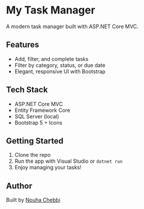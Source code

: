 # My Task Manager

A modern task manager built with ASP.NET Core MVC.

## Features
- Add, filter, and complete tasks
- Filter by category, status, or due date
- Elegant, responsive UI with Bootstrap

## Tech Stack
- ASP.NET Core MVC
- Entity Framework Core
- SQL Server (local)
- Bootstrap 5 + Icons

## Getting Started
1. Clone the repo
2. Run the app with Visual Studio or `dotnet run`
3. Enjoy managing your tasks!

## Author
Built by [Nouha Chebbi](https://github.com/Nouhe99)


